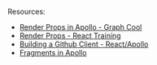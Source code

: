Resources:

* [Render Props in Apollo - Graph Cool](https://blog.graph.cool/tutorial-render-props-in-react-apollo-2-1-199e9e2bd01e)
* [Render Props - React Training](https://cdb.reacttraining.com/use-a-render-prop-50de598f11ce)
* [Building a Github Client - React/Apollo](https://www.graphql.college/building-a-github-client-with-react-apollo/)
* [Fragments in Apollo](https://www.apollographql.com/docs/react/advanced/fragments.html)
